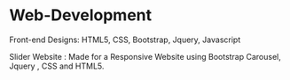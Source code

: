 # Web-Development
Front-end Designs: HTML5, CSS, Bootstrap, Jquery, Javascript

Slider Website : Made for a Responsive Website using Bootstrap Carousel, Jquery , CSS and HTML5.
